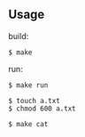 
## Usage

build:

```
$ make
```

run:

```
$ make run

$ touch a.txt
$ chmod 600 a.txt

$ make cat
```
